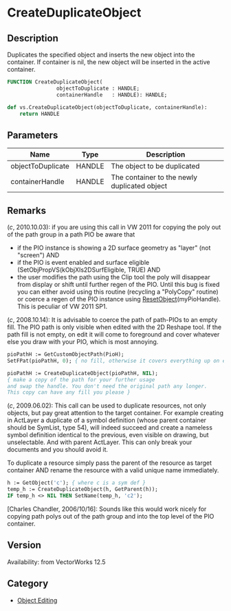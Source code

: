 # CreateDuplicateObject

## Description
Duplicates the specified object and inserts the new  object into the container.  If container is nil, the new object will be inserted in the active container.

```pascal
FUNCTION CreateDuplicateObject(
				objectToDuplicate : HANDLE;
				containerHandle   : HANDLE): HANDLE;
```

```python
def vs.CreateDuplicateObject(objectToDuplicate, containerHandle):
    return HANDLE
```

## Parameters
|Name|Type|Description|
|---|---|---|
|objectToDuplicate|HANDLE|The object to be duplicated|
|containerHandle|HANDLE|The container to the newly duplicated object|

## Remarks
(*_c_*, 2010.10.03): if you are using this call in VW 2011 for copying the poly out of the path group in a path PIO be aware that
* if the PIO instance is showing a 2D surface geometry as "layer" (not "screen") AND
* if the PIO is event enabled and surface eligible (SetObjPropVS(kObjXIs2DSurfEligible, TRUE) AND
* the user modifies the path using the Clip tool
the poly will disappear from display or shift until further regen of the PIO. Until this bug is fixed you can either avoid using this routine (recycling a "PolyCopy" routine) or coerce a regen of the PIO instance using [ResetObject](ResetObject.md)(myPioHandle). This is peculiar of VW 2011 SP1.

(*_c_*, 2008.10.14): It is advisable to coerce the path of path-PIOs to an empty fill. The PIO path is only visible when edited with the 2D Reshape tool. If the path fill is not empty, on edit it will come to foreground and cover whatever else you draw with your PIO, which is most annoying.

```pascal
pioPathH := GetCustomObjectPath(PioH);
SetFPat(pioPathH, 0); { no fill, otherwise it covers everything up on edit }

pioPathH := CreateDuplicateObject(pioPathH, NIL);
{ make a copy of the path for your further usage
and swap the handle. You don't need the original path any longer.
This copy can have any fill you please }
```


(*_c_*, 2009.06.02): This call can be used to duplicate resources, not only objects, but pay great attention to the target container. For example creating in ActLayer a duplicate of a symbol definition (whose parent container should be SymList, type 54), will indeed succeed and create a nameless symbol definition identical to the previous, even visible on drawing, but unselectable. And with parent ActLayer. This can only break your documents and you should avoid it. 

To duplicate a resource simply pass the parent of the resource as target container AND rename the resource with a valid unique name immediately.

```pascal
h := GetObject('c'); { where c is a sym def }
temp_h := CreateDuplicateObject(h, GetParent(h));
IF temp_h <> NIL THEN SetName(temp_h, 'c2');
```


[Charles Chandler, 2006/10/16]: Sounds like this would work nicely for copying path polys out of the path group and into the top level of the PIO container.

## Version
Availability: from VectorWorks 12.5

## Category
* [Object Editing](../Categories/Object%20Editing.md)
